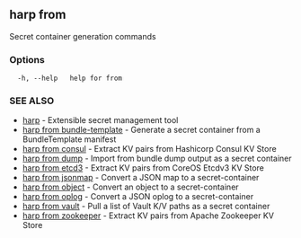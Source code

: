 ## harp from

Secret container generation commands

### Options

```
  -h, --help   help for from
```

### SEE ALSO

* [harp](harp.md)	 - Extensible secret management tool
* [harp from bundle-template](harp_from_bundle-template.md)	 - Generate a secret container from a BundleTemplate manifest
* [harp from consul](harp_from_consul.md)	 - Extract KV pairs from Hashicorp Consul KV Store
* [harp from dump](harp_from_dump.md)	 - Import from bundle dump output as a secret container
* [harp from etcd3](harp_from_etcd3.md)	 - Extract KV pairs from CoreOS Etcdv3 KV Store
* [harp from jsonmap](harp_from_jsonmap.md)	 - Convert a JSON map to a secret-container
* [harp from object](harp_from_object.md)	 - Convert an object to a secret-container
* [harp from oplog](harp_from_oplog.md)	 - Convert a JSON oplog to a secret-container
* [harp from vault](harp_from_vault.md)	 - Pull a list of Vault K/V paths as a secret container
* [harp from zookeeper](harp_from_zookeeper.md)	 - Extract KV pairs from Apache Zookeeper KV Store

